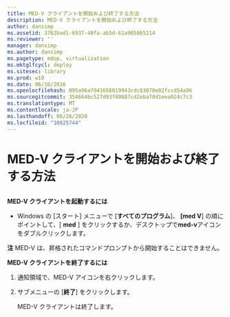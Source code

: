```yaml
---
title: MED-V クライアントを開始および終了する方法
description: MED-V クライアントを開始および終了する方法
author: dansimp
ms.assetid: 3762bad1-6937-40fa-ab5d-61a905865214
ms.reviewer: ''
manager: dansimp
ms.author: dansimp
ms.pagetype: mdop, virtualization
ms.mktglfcycl: deploy
ms.sitesec: library
ms.prod: w10
ms.date: 06/16/2016
ms.openlocfilehash: 095a96a7041656019943cdc83070e82fccd54a96
ms.sourcegitcommit: 354664bc527d93f80687cd2eba70d1eea024c7c3
ms.translationtype: MT
ms.contentlocale: ja-JP
ms.lasthandoff: 06/26/2020
ms.locfileid: "10825744"
---
```

# MED-V クライアントを開始および終了する方法


## <a href="" id="bkmk-tostarthemed-vclient"></a>


**MED-V クライアントを起動するには**

-   Windows の [スタート] メニューで [**すべてのプログラム**]、 **[med V**] の順にポイントして、[ **med** ] をクリックするか、デスクトップで**med-v**アイコンをダブルクリックします。

**注** MED-V は、昇格されたコマンドプロンプトから開始することはできません。

 

**MED-V クライアントを終了するには**

1.  通知領域で、MED-V アイコンを右クリックします。

2.  サブメニューの [**終了**] をクリックします。

    MED-V クライアントは終了します。

 

 





